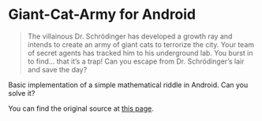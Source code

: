 # Giant-Cat-Army for Android

>The villainous Dr. Schrödinger has developed a growth ray and intends to create an army of giant cats to terrorize the city. Your team of secret agents has tracked him to his underground lab. You burst in to find… that it’s a trap! Can you escape from Dr. Schrödinger’s lair and save the day?

Basic implementation of a simple mathematical riddle in Android. Can you solve it?

You can find the original source at [this page](https://ed.ted.com/lessons/can-you-solve-the-giant-cat-army-riddle-dan-finkel).
